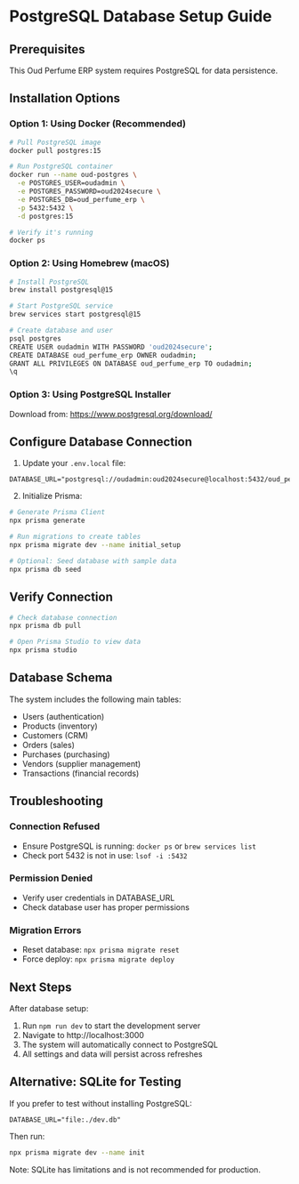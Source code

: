 # PostgreSQL Database Setup Guide

## Prerequisites

This Oud Perfume ERP system requires PostgreSQL for data persistence.

## Installation Options

### Option 1: Using Docker (Recommended)

```bash
# Pull PostgreSQL image
docker pull postgres:15

# Run PostgreSQL container
docker run --name oud-postgres \
  -e POSTGRES_USER=oudadmin \
  -e POSTGRES_PASSWORD=oud2024secure \
  -e POSTGRES_DB=oud_perfume_erp \
  -p 5432:5432 \
  -d postgres:15

# Verify it's running
docker ps
```

### Option 2: Using Homebrew (macOS)

```bash
# Install PostgreSQL
brew install postgresql@15

# Start PostgreSQL service
brew services start postgresql@15

# Create database and user
psql postgres
CREATE USER oudadmin WITH PASSWORD 'oud2024secure';
CREATE DATABASE oud_perfume_erp OWNER oudadmin;
GRANT ALL PRIVILEGES ON DATABASE oud_perfume_erp TO oudadmin;
\q
```

### Option 3: Using PostgreSQL Installer

Download from: https://www.postgresql.org/download/

## Configure Database Connection

1. Update your `.env.local` file:

```env
DATABASE_URL="postgresql://oudadmin:oud2024secure@localhost:5432/oud_perfume_erp"
```

2. Initialize Prisma:

```bash
# Generate Prisma Client
npx prisma generate

# Run migrations to create tables
npx prisma migrate dev --name initial_setup

# Optional: Seed database with sample data
npx prisma db seed
```

## Verify Connection

```bash
# Check database connection
npx prisma db pull

# Open Prisma Studio to view data
npx prisma studio
```

## Database Schema

The system includes the following main tables:
- Users (authentication)
- Products (inventory)
- Customers (CRM)
- Orders (sales)
- Purchases (purchasing)
- Vendors (supplier management)
- Transactions (financial records)

## Troubleshooting

### Connection Refused
- Ensure PostgreSQL is running: `docker ps` or `brew services list`
- Check port 5432 is not in use: `lsof -i :5432`

### Permission Denied
- Verify user credentials in DATABASE_URL
- Check database user has proper permissions

### Migration Errors
- Reset database: `npx prisma migrate reset`
- Force deploy: `npx prisma migrate deploy`

## Next Steps

After database setup:
1. Run `npm run dev` to start the development server
2. Navigate to http://localhost:3000
3. The system will automatically connect to PostgreSQL
4. All settings and data will persist across refreshes

## Alternative: SQLite for Testing

If you prefer to test without installing PostgreSQL:

```env
DATABASE_URL="file:./dev.db"
```

Then run:
```bash
npx prisma migrate dev --name init
```

Note: SQLite has limitations and is not recommended for production.
